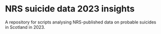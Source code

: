 # NRS suicide data 2023 insights
A repository for scripts analysing NRS-published data on probable suicides in Scotland in 2023.
